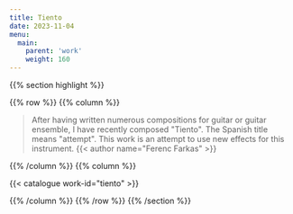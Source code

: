 ```yaml
---
title: Tiento
date: 2023-11-04
menu:
  main:
    parent: 'work'
    weight: 160
---
```


{{% section highlight %}}

{{% row %}}
{{% column %}}

> After having written numerous compositions for guitar or guitar ensemble, I have recently composed 
> "Tiento". The Spanish title means "attempt". This work is an attempt to use new effects for this 
> instrument. 
> {{< author name="Ferenc Farkas" >}}

{{% /column %}}
{{% column %}}


{{< catalogue work-id="tiento" >}}

{{% /column %}}
{{% /row %}}
{{% /section %}}